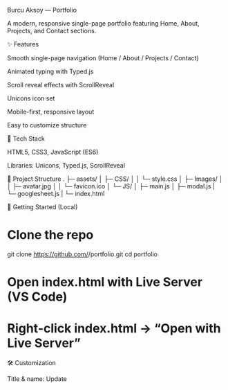 Burcu Aksoy — Portfolio

A modern, responsive single-page portfolio featuring Home, About, Projects, and Contact sections.

<!-- Replace with your actual screenshot path -->

✨ Features

Smooth single-page navigation (Home / About / Projects / Contact)

Animated typing with Typed.js

Scroll reveal effects with ScrollReveal

Unicons icon set

Mobile-first, responsive layout

Easy to customize structure

🧰 Tech Stack

HTML5, CSS3, JavaScript (ES6)

Libraries: Unicons, Typed.js, ScrollReveal

📁 Project Structure
.
├─ assets/
│  ├─ CSS/
│  │  └─ style.css
│  ├─ Images/
│  │  ├─ avatar.jpg
│  │  └─ favicon.ico
│  └─ JS/
│     ├─ main.js
│     ├─ modal.js
|     └─ googlesheet.js
|
└─ index.html

🚀 Getting Started (Local)
# Clone the repo
git clone https://github.com/<your-username>/portfolio.git
cd portfolio

# Open index.html with Live Server (VS Code)
# Right-click index.html → “Open with Live Server”

🛠️ Customization

Title & name: Update <title> and the name text in index.html.

Typed text: Edit the typedText strings in assets/JS/main.js.

Social links: Wrap your Unicons with <a href="..."> for Instagram, LinkedIn, GitHub, etc.

Colors & theme: Adjust variables/colors in assets/CSS/style.css.

Projects section: Replace counts/labels with your real project stats or cards.

🌐 Deploy to GitHub Pages

Push to GitHub.

Repo → Settings → Pages

Source: Deploy from a branch → Branch: main → Folder: / (root) → Save

Your site will be available at
https://<your-username>.github.io/portfolio/

✅ Polish & To-Do

 Link Download CV buttons to your actual CV file (e.g., /assets/CV/Burcu-Aksoy.pdf).

 Add real links to social icons.

 Replace “Projeckt/Projeckts” with Projects in HTML.

 Fix typos in About: well-versed (instead of weel-versed).

 Run Lighthouse and improve performance/accessibility scores.

📬 Contact

Burcu Aksoy
📧 burcu.aksoy@powercoders.org

🔗 Add your LinkedIn / GitHub / Instagram links

📝 License

Personal portfolio. You can add an MIT License if you want others to reuse the template.